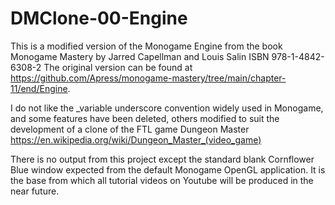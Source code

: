 # DMClone-00-Engine

This is a modified version of the Monogame Engine from the book Monogame Mastery by Jarred Capellman and Louis Salin ISBN 978-1-4842-6308-2 The original version can be found at https://github.com/Apress/monogame-mastery/tree/main/chapter-11/end/Engine.

I do not like the _variable underscore convention widely used in Monogame, and some features have been deleted, others modified to suit the development of a clone of the FTL game Dungeon Master https://en.wikipedia.org/wiki/Dungeon_Master_(video_game)

There is no output from this project except the standard blank Cornflower Blue window expected from the default Monogame OpenGL application. It is the base from which all tutorial videos on Youtube will be produced in the near future.
